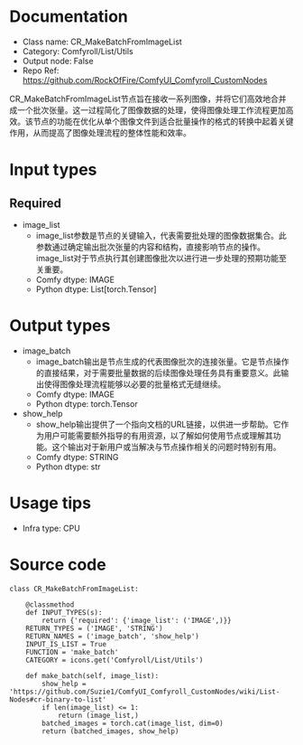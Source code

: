 # Documentation
- Class name: CR_MakeBatchFromImageList
- Category: Comfyroll/List/Utils
- Output node: False
- Repo Ref: https://github.com/RockOfFire/ComfyUI_Comfyroll_CustomNodes

CR_MakeBatchFromImageList节点旨在接收一系列图像，并将它们高效地合并成一个批次张量。这一过程简化了图像数据的处理，使得图像处理工作流程更加高效。该节点的功能在优化从单个图像文件到适合批量操作的格式的转换中起着关键作用，从而提高了图像处理流程的整体性能和效率。

# Input types
## Required
- image_list
    - image_list参数是节点的关键输入，代表需要批处理的图像数据集合。此参数通过确定输出批次张量的内容和结构，直接影响节点的操作。image_list对于节点执行其创建图像批次以进行进一步处理的预期功能至关重要。
    - Comfy dtype: IMAGE
    - Python dtype: List[torch.Tensor]

# Output types
- image_batch
    - image_batch输出是节点生成的代表图像批次的连接张量。它是节点操作的直接结果，对于需要批量数据的后续图像处理任务具有重要意义。此输出使得图像处理流程能够以必要的批量格式无缝继续。
    - Comfy dtype: IMAGE
    - Python dtype: torch.Tensor
- show_help
    - show_help输出提供了一个指向文档的URL链接，以供进一步帮助。它作为用户可能需要额外指导的有用资源，以了解如何使用节点或理解其功能。这个输出对于新用户或当解决与节点操作相关的问题时特别有用。
    - Comfy dtype: STRING
    - Python dtype: str

# Usage tips
- Infra type: CPU

# Source code
```
class CR_MakeBatchFromImageList:

    @classmethod
    def INPUT_TYPES(s):
        return {'required': {'image_list': ('IMAGE',)}}
    RETURN_TYPES = ('IMAGE', 'STRING')
    RETURN_NAMES = ('image_batch', 'show_help')
    INPUT_IS_LIST = True
    FUNCTION = 'make_batch'
    CATEGORY = icons.get('Comfyroll/List/Utils')

    def make_batch(self, image_list):
        show_help = 'https://github.com/Suzie1/ComfyUI_Comfyroll_CustomNodes/wiki/List-Nodes#cr-binary-to-list'
        if len(image_list) <= 1:
            return (image_list,)
        batched_images = torch.cat(image_list, dim=0)
        return (batched_images, show_help)
```